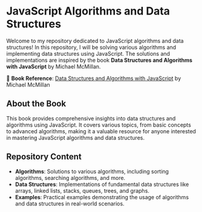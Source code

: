 # JavaScript Algorithms and Data Structures

Welcome to my repository dedicated to JavaScript algorithms and data structures! In this repository, I will be solving various algorithms and implementing data structures using JavaScript. The solutions and implementations are inspired by the book **Data Structures and Algorithms with JavaScript** by Michael McMillan.

📖 **Book Reference**: [Data Structures and Algorithms with JavaScript](https://www.amazon.com/Data-Structures-Algorithms-JavaScript-approaches/dp/1449364934) by Michael McMillan

## About the Book
This book provides comprehensive insights into data structures and algorithms using JavaScript. It covers various topics, from basic concepts to advanced algorithms, making it a valuable resource for anyone interested in mastering JavaScript algorithms and data structures.

## Repository Content
- **Algorithms**: Solutions to various algorithms, including sorting algorithms, searching algorithms, and more.
- **Data Structures**: Implementations of fundamental data structures like arrays, linked lists, stacks, queues, trees, and graphs.
- **Examples**: Practical examples demonstrating the usage of algorithms and data structures in real-world scenarios.